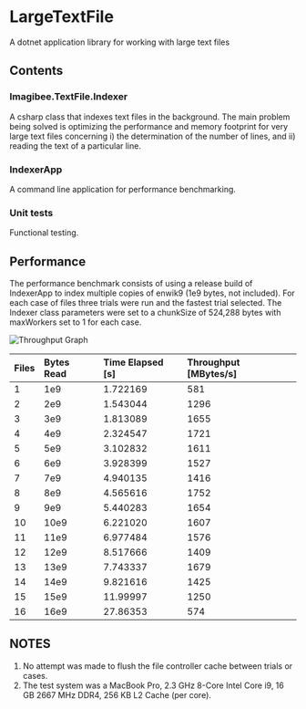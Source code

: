 # LargeTextFile
A dotnet application library for working with large text files

## Contents
### Imagibee.TextFile.Indexer
A csharp class that indexes text files in the background.  The main problem being solved is optimizing the performance and memory footprint for very large text files concerning i) the determination of the number of lines, and ii) reading the text of a particular line.

### IndexerApp
A command line application for performance benchmarking.

### Unit tests
Functional testing.

## Performance
The performance benchmark consists of using a release build of IndexerApp to index multiple copies of enwik9 (1e9 bytes, not included). For each case of files three trials were run and the fastest trial selected.  The Indexer class parameters were set to a chunkSize of 524,288 bytes with maxWorkers set to 1 for each case.

![Throughput Graph](https://github.com/imagibee/LargeTextFile/blob/main/Images/throughput.png?raw=true)

| Files | Bytes Read | Time Elapsed [s] | Throughput [MBytes/s]
|:------|:-----------|:-----------------|:---------------------
| 1     | 1e9        | 1.722169         | 581
| 2     | 2e9        | 1.543044         | 1296
| 3     | 3e9        | 1.813089         | 1655
| 4     | 4e9        | 2.324547         | 1721
| 5     | 5e9        | 3.102832         | 1611
| 6     | 6e9        | 3.928399         | 1527
| 7     | 7e9        | 4.940135         | 1416
| 8     | 8e9        | 4.565616         | 1752
| 9     | 9e9        | 5.440283         | 1654
| 10    | 10e9       | 6.221020         | 1607 
| 11    | 11e9       | 6.977484         | 1576 
| 12    | 12e9       | 8.517666         | 1409
| 13    | 13e9       | 7.743337         | 1679
| 14    | 14e9       | 9.821616         | 1425
| 15    | 15e9       | 11.99997         | 1250
| 16    | 16e9       | 27.86353         | 574


## NOTES
1. No attempt was made to flush the file controller cache between trials or cases.
2. The test system was a MacBook Pro, 2.3 GHz 8-Core Intel Core i9, 16 GB 2667 MHz DDR4, 256 KB L2 Cache (per core). 
